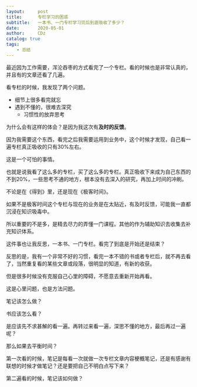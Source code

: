 ```yaml
---
layout:     post
title:      专栏学习的困惑
subtitle:   一本书、一门专栏学习完后到底吸收了多少？
date:       2020-05-01
author:     CDz
catalog: true
tags:
    - 总结
---
```

最近因为工作需要，浑沦吞枣的方式看完了一个专栏。看的时候也是非常认真的，并且有的文章还看了几遍。

看专栏的时候，我发现了两个问题。

- 细节上很多看完就忘
- 遇到不懂的，很难去深究
	- 习惯性的放弃思考

为什么会有这样的体会？是因为我这次有**及时的反馈**。

因为我需要这个东西，看完之后我需要运用到业务中，这个时候才发现，自己看一遍专栏真正吸收的只有30%左右。

这是一个可怕的事情。

也就是说我看了这么多的专栏，买了这么多的专栏。真正吸收下来成为自己东西的不到20%，一些思考不通的地方，根本没有去深入的研究，再加上时间的冲刷。

不论是在《得到》里，还是现在《极客时间》。

如果不是极客时间这个专栏与现在的业务是在太贴近，有及时反馈，可能我一直都沉浸在知识吸毒中。

所以重要的不是多，是精去尽力的弄懂一门课程。其他的作为辅助知识去收集去补充知识体系。

这件事也让我反思，一本书、一门专栏。看完了到底是开始还是结束？

反思的是，我有一个非常不好的习惯，看完一本不错的书或者专栏后，就不再去看了，当然重复看的某些文章或段落，很明显的知道，有新的收获。

但是很多时候没有克服自己心里的障碍，不愿意去重新开始再看。

这是心里问题，也是方法问题。

笔记该怎么做？

书应该怎么看？

是应该先不求甚解的看一遍。再转过来看一遍，深思不懂的地方，最后再过一遍呢？

那么如果去平衡时间？

第一次看的时候，笔记是每看一次就做一次专栏文章内容梗概笔记，还是有感谢有联想的时候才做笔记？还是要把自己不明白点写下来？

第二遍看的时候，笔记该如何做？
